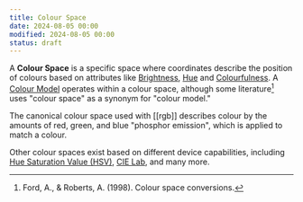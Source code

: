 ```yaml
---
title: Colour Space
date: 2024-08-05 00:00
modified: 2024-08-05 00:00
status: draft
---
```


A **Colour Space** is a specific space where coordinates describe the position of colours based on attributes like [Brightness](brightness.md), [Hue](hue.md) and [Colourfulness](colourfulness.md). A [Colour Model](../../../permanent/colour-model.md) operates within a colour space, although some literature[^1] uses "colour space" as a synonym for "colour model."

The canonical colour space used with [[rgb]] describes colour by the amounts of red, green, and blue "phosphor emission", which is applied to match a colour.

Other colour spaces exist based on different device capabilities, including [Hue Saturation Value (HSV)](colourspace-hsv.md), [CIE Lab](../../../permanent/colourspace-cielab.md), and many more.

[^1]: Ford, A., & Roberts, A. (1998). Colour space conversions.
